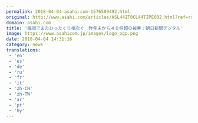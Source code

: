 ```yaml
---
permalink: 2018-04-04-asahi.com-1576509492.html
original: http://www.asahi.com/articles/ASL442T0CL44TIPE002.html?ref=rss
domain: asahi.com
title: '福岡でまたひったくり相次ぐ　昨年末から４０件超の被害：朝日新聞デジタル'
image: https://www.asahicom.jp/images/logo_ogp.png
date: 2018-04-04 14:31:16
category: news
translations: 
 - 'en'
 - 'es'
 - 'de'
 - 'ru'
 - 'fr'
 - 'it'
 - 'zh-CN'
 - 'zh-TW'
 - 'ar'
 - 'pt'
 - 'hy'
---
```


